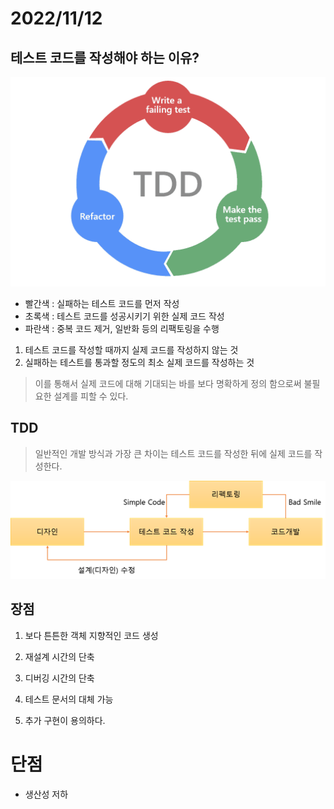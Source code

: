 # 2022/11/12

##  테스트 코드를 작성해야 하는 이유?

![img.png](../../Img/TDD.png)

- 빨간색 : 실패하는 테스트 코드를 먼저 작성
- 초록색 : 테스트 코드를 성공시키기 위한 실제 코드 작성
- 파란색 : 중복 코드 제거, 일반화 등의 리팩토링을 수행

1. 테스트 코드를 작성할 때까지 실제 코드를 작성하지 않는 것
2. 실패하는 테스트를 통과할 정도의 최소 실제 코드를 작성하는 것

> 이를 통해서 실제 코드에 대해 기대되는 바를 보다 명확하게 정의 함으로써 불필요한 설계를 피할 수 있다.

## TDD 

> 일반적인 개발 방식과 가장 큰 차이는 테스트 코드를 작성한 뒤에 실제 코드를 작성한다.

![img.png](../../Img/TDD1.png)

## 장점

1. 보다 튼튼한 객체 지향적인 코드 생성

2. 재설계 시간의 단축

3. 디버깅 시간의 단축

4. 테스트 문서의 대체 가능

5. 추가 구현이 용의하다.

# 단점

- 생산성 저하

